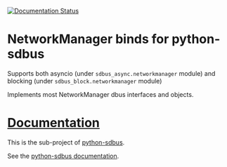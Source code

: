 [![Documentation Status](https://readthedocs.org/projects/python-sdbus-networkmanager/badge/?version=latest)](https://python-sdbus-networkmanager.readthedocs.io/en/latest/?badge=latest)
# NetworkManager binds for python-sdbus

Supports both asyncio (under `sdbus_async.networkmanager` module) and blocking (under `sdbus_block.networkmanager` module)

Implements most NetworkManager dbus interfaces and objects.

# [Documentation](https://python-sdbus-networkmanager.readthedocs.io/en/latest/)

This is the sub-project of [python-sdbus](https://github.com/igo95862/python-sdbus).

See the [python-sdbus documentation](https://python-sdbus.readthedocs.io/en/latest/).
